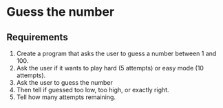 # Guess the number
## Requirements
1. Create a program that asks the user to guess a number between 1 and 100.
2. Ask the user if it wants to play hard (5 attempts) or easy mode (10 attempts).
3. Ask the user to guess the number
4. Then tell if guessed too low, too high, or exactly right.
5. Tell how many attempts remaining.

